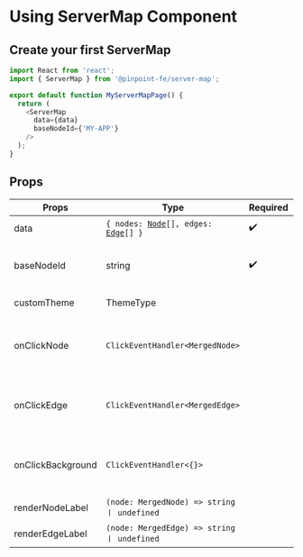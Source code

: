 # Using ServerMap Component

## Create your first ServerMap

```typescript title="Create ServerMap"
import React from 'react';
import { ServerMap } from '@pinpoint-fe/server-map';

export default function MyServerMapPage() {
  return (
    <ServerMap 
      data={data}
      baseNodeId={'MY-APP'} 
    />
  );
}
```

## Props

| Props | Type | Required | Description |
| --- | --- | --- | --- |
| data | <code>{ nodes: <a href="/docs/guide/node">Node</a>[], edges: <a href="/docs/guide/edge">Edge</a>[] }</code> | ✔️ | Data to render |
| baseNodeId | string | ✔️ | Central node id in the server-map              |
| customTheme | ThemeType | | 	Custom style object  |
| onClickNode       | `ClickEventHandler<MergedNode>`    |  | Callback to execute when clicking nodes   |
| onClickEdge       | `ClickEventHandler<MergedEdge>`    |  | Callback to execute when clicking edges    |
| onClickBackground | `ClickEventHandler<{}>`             |  | 	Callback to execute when clicking background  |
| renderNodeLabel   | `(node: MergedNode) => string ㅣ undefined` |  | Custom node label                                         |
| renderEdgeLabel   | `(node: MergedEdge) => string ㅣ undefined` |  | Custom edge label                                 |

